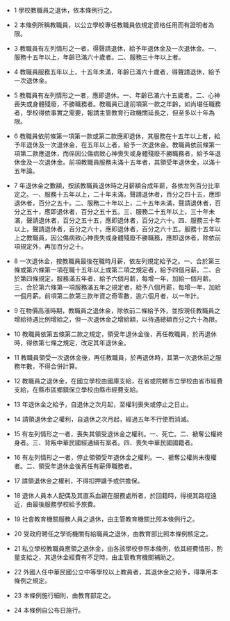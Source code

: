 * 1 學校教職員之退休，依本條例行之。

* 2 本條例所稱教職員，以公立學校專任教職員依規定資格任用而有證明者為限。

* 3 教職員有左列情形之一者，得聲請退休，給予年退休金及一次退休金。一、服務十五年以上，年齡已滿六十歲者。二、服務三十年以上者。

* 4 教職員服務五年以上，十五年未滿，年齡已滿六十歲者，得聲請退休，給予一次退休金。

* 5 教職員有左列情形之一者，應即退休。一、年齡已滿六十五歲者。二、心神喪失或身體殘廢，不勝職務者。教職員已達前項第一款之年齡，如尚堪任職務者，學校得依事實之需要，報請主管教育行政機關延長之，但至多以十年為限。

* 6 教職員依前條第一項第一款或第二款應即退休，其服務在十五年以上者，給予年退休及一次退休金，在五年以上者，給予一次退休金。教職員依前條第一項第二款應退休，而係因公傷病致心神喪失或身體殘廢不勝職務者，給予年退休金及一次退休金。前項教職員服務未滿十五年者，其領受年退休金，以滿十五年論。

* 7 年退休金之數額，按該教職員退休時之月薪額合成年薪，各依左列百分比率定之。一、服務十五年以上，二十年未滿，聲請退休者，百分之四十五，應即退休者，百分之五十。二、服務二十年以上，二十五年未滿，聲請退休者，百分之五十，應即退休者，百分之五十五。三、服務二十五年以上，三十年未滿，聲請退休者，百分之五十五，應即退休者，百分之六十。四、服務三十年以上，聲請退休者，百分之六十，應即退休者，百分之六十五。服務十五年以上之教職員，因公傷病致心神喪失或身體殘廢不勝職務，應即退休者，除依前項規定外，再加百分之十。

* 8 一次退休金，按教職員最後在職時月薪，依左列規定給予之。一、合於第三條或第六條第一項在職十五年以上或第二項之規定者，給予四個月薪。二、合於第四條規定，服務滿五年者，給予六個月薪，每增一年，加給一個月薪。三、合於第六條第一項服務滿五年之規定者，給予八個月薪，每增一年，加給一個月薪。前項第二款第三款年資之奇零數，逾六個月者，以一年計。

* 9 在物價高漲時期，教職員之退休金，除依前二條給予外，並按現任教職員之增給待遇比例增給之，但一次退休金之增給額，以待遇總額百分之六十為限。

* 10 教職員依第五條第二款之規定，領受年退休金後，再任教職員，於再退休時，得依第七條之規定，改定其年退休金。

* 11 教職員領受一次退休金後，再任教職員，於再退休時，其第一次退休前之服務年數，不得合併計算。

* 12 教職員之退休金，在國立學校由國庫支給，在省或院轄市立學校由省市經費支給，在縣市區鄉鎮保立學校由縣市經費支給。

* 13 年退休金之給予，自退休之次月起，至權利喪失或停止之日止。

* 14 請領退休金之權利，自退休之次月起，經過五年不行使而消滅。

* 15 有左列情形之一者，喪失其領受退休金之權利。一、死亡。二、褫奪公權終身者。三、背叛中華民國經通緝有案者。四、喪失中華民國國籍者。

* 16 有左列情形之一者，停止領領受年退休金之權利。一、褫奪公權尚未復權者。二、領受年退休金後再任有薪俸職務者。

* 17 請領退休金之權利，不得扣押讓予或供擔保。

* 18 退休人員本人配偶及其直系血親在服務處所者，於回籍時，得視其路程遠近，由最後服務學校給予旅費。

* 19 社會教育機關服務人員之退休，由主管教育機關比照本條例行之。

* 20 受政府聘任之學術機關有給職員之退休，由教育部比照本條例核定之。

* 21 私立學校教職員應領之退休金，由各該學校參照本條例，依其經費情形，酌量支給之，其退休金經費有不足時，由主管教育機關補助之。

* 22 外國人任中華民國公立中等學校以上教員者，其退休金之給予，得準用本條例之規定。

* 23 本條例施行細則，由教育部定之。

* 24 本條例自公布日施行。

